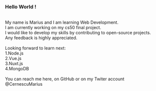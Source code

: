 ### Hello World !
</br>
My name is Marius and I am learning Web Development.</br>
I am currently working on my cs50 final project.
</br>
I would like to develop my skills by contributing to open-source projects. Any feedback is highly appreciated.</br>
</br>
Looking forward to learn next:</br>
1.Node.js</br>
2.Vue.js</br>
3.Nuxt.js</br>
4.MongoDB
</br></br>
You can reach me here, on GitHub or on my Twiter account @CernescuMarius</br>
<!--
**mariuscernescu/mariuscernescu** is a ✨ _special_ ✨ repository because its `README.md` (this file) appears on your GitHub profile.

Here are some ideas to get you started:

- 🔭 I’m currently working on ...
- 🌱 I’m currently learning ...
- 👯 I’m looking to collaborate on ...
- 🤔 I’m looking for help with ...
- 💬 Ask me about ...
- 📫 How to reach me: ...
- 😄 Pronouns: ...
- ⚡ Fun fact: ...
-->
